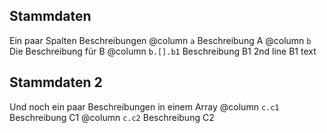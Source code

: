 ## Stammdaten
Ein paar Spalten Beschreibungen
@column `a` Beschreibung A
@column `b` Die Beschreibung für B
@column `b.[].b1` Beschreibung B1
2nd line B1 text

## Stammdaten 2
Und noch ein paar Beschreibungen in einem Array
@column `c.c1` Beschreibung C1
@column `c.c2` Beschreibung C2
